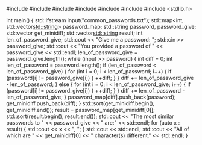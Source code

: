 #include <iostream>
#include <map>
#include <vector>
#include <string>
#include<fstream>
#include <algorithm>
#include <stdlib.h> 

int main()
{
	std::ifstream input("common_passwords.txt");
	std::map<int, std::vector<std::string>> password_map;
	std::string password, password_give;
	std::vector<int> get_minidiff;
	std::vector<std::string> result;
	int len_of_password_give;
	std::cout << "Give me a password: ";
	std::cin >> password_give;
	std::cout << "You provided a password of " << password_give << std::endl;
	len_of_password_give = password_give.length();
	while (input >> password) {
		int diff = 0;
		int len_of_password = password.length();
		if (len_of_password < len_of_password_give) {
			for (int i = 0; i < len_of_password; i++) {
				if (password[i] != password_give[i]) {
					++diff;
				}
			}
			diff += len_of_password_give - len_of_password;
		}
		else {
			for (int i = 0; i < len_of_password_give; i++) {
				if (password[i] != password_give[i]) {
					++diff;
				}
			}
			diff += len_of_password - len_of_password_give;
		}
		password_map[diff].push_back(password);
		get_minidiff.push_back(diff);
	}
	std::sort(get_minidiff.begin(), get_minidiff.end());
	result = password_map[get_minidiff[0]];
	std::sort(result.begin(), result.end());
	std::cout << "The most similar passwords to " << password_give << " are:" << std::endl;
	for (auto x : result) {
		std::cout << x << ", ";
	}
	std::cout << std::endl;
	std::cout << "All of which are " << get_minidiff[0] << " character(s) different." << std::endl;
}
